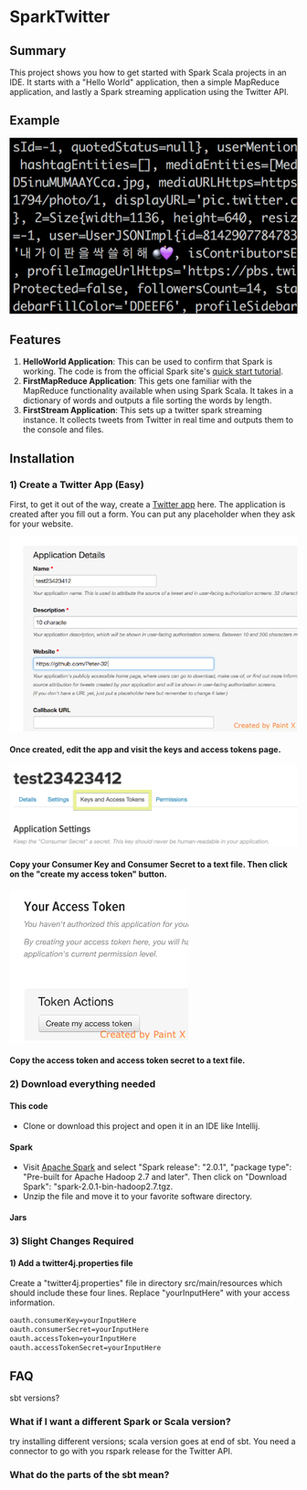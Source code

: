 
# SparkTwitter

## Summary
This project shows you how to get started with Spark Scala projects in an IDE.  It starts with a "Hello World" application, then a simple MapReduce application, and lastly a Spark streaming application using the Twitter API.

## Example

![Twitter Stream](src/main/resources/spark_streaming_twitter.png)

## Features 

1. **HelloWorld Application**: This can be used to confirm that Spark is working.
  The code is from the official Spark site's [quick start tutorial](https://spark.apache.org/docs/latest/quick-start.html).
2. **FirstMapReduce Application**: This gets one familiar with the MapReduce functionality available when using Spark Scala.  It takes in a dictionary of words and outputs a file sorting the words by length.
3. **FirstStream Application**: This sets up a twitter spark streaming instance.  It collects tweets from Twitter in real time and outputs them to the console and files.

## Installation

### 1) Create a Twitter App (Easy)

First, to get it out of the way, create a [Twitter app](https://apps.twitter.com/) here.  The application is created after you fill out a form.  You can put any placeholder when they ask for your website.

![Twitter App page 1](src/main/resources/app_twitter_page1.png)

#### Once created, edit the app and visit the keys and access tokens page.

![Twitter App page 2 part 1](src/main/resources/app_twitter_page2_part1.png)

#### Copy your Consumer Key and Consumer Secret to a text file.  Then click on the "create my access token" button.

![Twitter App page 2 part 2](src/main/resources/app_twitter_page2_part2.png)

#### Copy the access token and access token secret to a text file.

### 2) Download everything needed

#### This code

- Clone or download this project and open it in an IDE like Intellij.

#### Spark

- Visit [Apache Spark](https://spark.apache.org/downloads.html) and select "Spark release": "2.0.1", "package type": "Pre-built for Apache Hadoop 2.7 and later".  Then click on "Download Spark": "spark-2.0.1-bin-hadoop2.7.tgz.
- Unzip the file and move it to your favorite software directory.

#### Jars

### 3) Slight Changes Required

#### 1) Add a twitter4j.properties file

Create a "twitter4j.properties" file in directory src/main/resources which should include these four lines.  Replace "yourInputHere" with your access information.

	oauth.consumerKey=yourInputHere
	oauth.consumerSecret=yourInputHere
	oauth.accessToken=yourInputHere
	oauth.accessTokenSecret=yourInputHere

## FAQ

sbt versions?  

### What if I want a different Spark or Scala version?

try installing different versions; scala version goes at end of sbt.  You need a connector to go with you rspark release for the Twitter API.

### What do the parts of the sbt mean?
